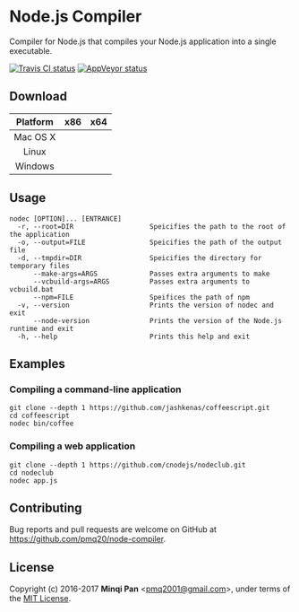 # Node.js Compiler

Compiler for Node.js that compiles your Node.js application into a single executable.

[![Travis CI status](https://travis-ci.org/pmq20/node-compiler.svg?branch=master)](https://travis-ci.org/pmq20/node-compiler)
[![AppVeyor status](https://ci.appveyor.com/api/projects/status/gap9xne0rayjtynp/branch/master?svg=true)](https://ci.appveyor.com/project/pmq20/node-compiler/branch/master)

## Download

|  Platform  | x86 | x64 |
|:----------:|-----|-----|
|  Mac OS X  |     |     |
|    Linux   |     |     |
|   Windows  |     |     |

## Usage

    nodec [OPTION]... [ENTRANCE]
      -r, --root=DIR                   Speicifies the path to the root of the application
      -o, --output=FILE                Speicifies the path of the output file
      -d, --tmpdir=DIR                 Speicifies the directory for temporary files
          --make-args=ARGS             Passes extra arguments to make
          --vcbuild-args=ARGS          Passes extra arguments to vcbuild.bat
          --npm=FILE                   Speifices the path of npm
      -v, --version                    Prints the version of nodec and exit
          --node-version               Prints the version of the Node.js runtime and exit
      -h, --help                       Prints this help and exit

## Examples

### Compiling a command-line application

    git clone --depth 1 https://github.com/jashkenas/coffeescript.git
    cd coffeescript
    nodec bin/coffee

### Compiling a web application

    git clone --depth 1 https://github.com/cnodejs/nodeclub.git
    cd nodeclub
    nodec app.js

## Contributing

Bug reports and pull requests are welcome on GitHub at https://github.com/pmq20/node-compiler.

## License

Copyright (c) 2016-2017 **Minqi Pan** &lt;pmq2001@gmail.com&gt;, under terms of the [MIT License](http://opensource.org/licenses/MIT).
